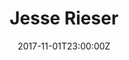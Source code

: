 ---
title: Jesse Rieser
date: 2017-11-01T23:00:00Z
content_blocks:
  - _bookshop_name: home/media-row-start
    row_alignment: between
  - _bookshop_name: home/media-row
    row_alignment: between
  - _bookshop_name: home/modal-blog
    attached_blog: posts/souvenirs-from-paradise.md
    text_size: 2xl
    width: 33
    align_y: start
    margin_y: 100
    margin_left: 0
    margin_right: 0
    title: Souvenirs From Paradise Exhibition
    color: F3D7D7
  - _bookshop_name: home/media-feature
    width: 55
    align_y: start
    margin_y: 400
    margin_left: 0
    margin_right: 5
    title_margin_y: 15
    title_margin_left: 10
    title_margin_right: 0
    text_size: 8xl
    line_height: normal
    text_alignment: left
    text_tracking: normal
    meta_align: right
    image: https://d1sf55qlb7p6hz.cloudfront.net/rieser_mead-15.jpg
    color: D3E8EF
    attached_collection: collections/barrons-lake-mead-drought.md
    font_weight: semibold
    meta: Beyond the Drought Cover Story
    title: Barron's
    text_color: FFE9D8
  - _bookshop_name: home/media-row
    row_alignment: between
  - _bookshop_name: home/media-feature
    width: 60
    align_y: start
    margin_y: 100
    margin_left: 15
    margin_right: 0
    title_margin_y: 50
    title_margin_left: -25
    title_margin_right: 0
    text_size: 7xl
    line_height: normal
    text_alignment: left
    text_tracking: normal
    meta_align: left
    image: https://d1sf55qlb7p6hz.cloudfront.net/escalaras-2.jpg
    attached_collection: collections/antoine-s-escalaras.md
    color: E5F5B5
    title: Antoine's Escalaras
    meta: 2022 Communications Arts Photo Annual
    text_color: B4F0F7
    font_weight: semibold
  - _bookshop_name: home/media-row
    row_alignment: between
  - _bookshop_name: home/modal-blog
    attached_blog: posts/communication-arts-photography-annual-2022.md
    text_size: 2xl
    width: 25
    align_y: start
    margin_y: 50
    margin_left: 5
    margin_right: 0
    color: FCC8CC
    title: 2022 Communication Arts Photo Annual
  - _bookshop_name: home/media-feature
    width: 40
    align_y: start
    margin_y: 300
    margin_left: 0
    margin_right: 10
    title_margin_y: 35
    title_margin_left: 0
    title_margin_right: 0
    text_size: 2xl
    line_height: normal
    text_alignment: left
    text_tracking: normal
    meta_align: right
    image: https://d1sf55qlb7p6hz.cloudfront.net/espn_booker-18.jpg
    color: D4DEE6
    attached_collection: collections/espn-devin-booker-cover-story.md
    meta: 'Devin Booker: Becoming Legendary Cover Story'
    title:
    text_color:
    font_weight:
  - _bookshop_name: home/media-row
    row_alignment: between
  - _bookshop_name: home/media-feature
    width: 60
    align_y: start
    margin_y: 400
    margin_left: 0
    margin_right: 0
    title_margin_left: 5
    title_margin_right: 0
    meta_align: left
    image: https://d1sf55qlb7p6hz.cloudfront.net/retail-cover-1.jpg
    color: F2ECDF
    attached_collection: collections/retail.md
    meta: 2015 - 2022
    title: The Changing Landscape of American Retail
    text_color: FFD38F
    text_size: 6xl
    text_alignment: left
    text_tracking: widest
    font_weight: semibold
    line_height: tight
    title_margin_y: 15
  - _bookshop_name: home/media-feature
    width: 25
    align_y: start
    margin_y: 100
    margin_left: 0
    margin_right: 0
    title_margin_y: 10
    title_margin_left: -55
    title_margin_right: 0
    text_size: 6xl
    line_height: normal
    text_alignment: left
    text_tracking: normal
    font_weight: semibold
    meta_align: right
    image: https://d1sf55qlb7p6hz.cloudfront.net/nytimes_metro-7.jpg
    color: F8CFBF
    title: The New York Times
    meta: Auctioning Off A Dead Mall
    attached_collection: collections/the-new-york-times.md
    text_color: BCF9BF
  - _bookshop_name: home/media-row
    row_alignment: between
  - _bookshop_name: home/modal-blog
    attached_blog: posts/ap-38-american-photography-annual.md
    text_size: 2xl
    width: 15
    align_y: start
    margin_y: 500
    margin_left: 15
    margin_right: 0
    title: 'AP 38: American Photography Annual'
    color: FFAAAA
  - _bookshop_name: home/media-feature
    width: 40
    align_y: start
    margin_y: 100
    margin_left: 0
    margin_right: 15
    title_margin_left: 60
    title_margin_right: 0
    title_margin_y: 30
    meta_align: right
    attached_collection: collections/phoenix.md
    meta: Torpedo London
    image: https://d1sf55qlb7p6hz.cloudfront.net/rieser_phx-recolor-2.jpg
    color: D0F4F2
    text_size: 6xl
    font_weight: semibold
    text_tracking: normal
    text_alignment: left
    line_height: normal
    title: Adobe
    text_color: FFFA8A
  - _bookshop_name: home/media-row
    row_alignment: between
  - _bookshop_name: home/media-feature
    width: 45
    align_y: start
    margin_y: 300
    margin_left: 20
    margin_right: 0
    title_margin_y: 40
    title_margin_left: 20
    title_margin_right: 0
    text_size: 6xl
    line_height: normal
    text_alignment: left
    text_tracking: normal
    font_weight: semibold
    meta_align: right
    image: https://d1sf55qlb7p6hz.cloudfront.net/rieser_folklore-17.jpg
    color: D0E5EF
    title: A Vanishing Folklore
    meta: 2012 - 2022
    attached_collection: collections/vanishing-folklore.md
    text_color: FF3939
  - _bookshop_name: home/modal-blog
    attached_blog: posts/klompching-gallery-fresh.md
    text_size: base
    width: 20
    align_y: start
    margin_y: 100
    margin_left: 0
    margin_right: 5
    title: Fresh
    color: DFEFC2
  - _bookshop_name: home/media-row
    row_alignment: between
  - _bookshop_name: home/modal-blog
    attached_blog: posts/christmas-in-america-happy-birthday-jesus-1.md
    text_size: 2xl
    width: 25
    align_y: start
    margin_y: 100
    margin_left: 5
    margin_right: 0
    title: xmas
    color: FF4B4B
  - _bookshop_name: home/media-feature
    width: 50
    align_x: start
    margin_y: 400
    image: https://d1sf55qlb7p6hz.cloudfront.net/xmas-1.jpg
    attached_collection: collections/xmas-in-america.md
    title: Christmas in America
    color: F4C8C8
    meta: "2010 - \_2019"
    margin_x:
    align_y:
    margin_left: 0
    margin_right: 10
    title_margin_left: 5
    title_margin_right:
    meta_align: right
    text_color: F7EE81
    text_size: 6xl
    text_alignment: left
    text_tracking: normal
    font_weight: semibold
    line_height: none
    title_margin_y: 15
  - _bookshop_name: home/media-row
    row_alignment: between
  - _bookshop_name: home/media-feature
    width: 50
    align_y: start
    margin_y: 300
    margin_left: 10
    margin_right: 0
    title_margin_y: 60
    title_margin_left: -20
    title_margin_right: 0
    text_size: 6xl
    line_height: normal
    text_alignment: left
    text_tracking: normal
    font_weight: semibold
    meta_align: left
    image: https://d1sf55qlb7p6hz.cloudfront.net/rieser-vox-guns-16.jpg
    color: FAF2EA
    title: Gunsmoke, Mythology, and the American Gundemic
    meta: 2021 + 2022
    attached_collection: collections/gundemic.md
    text_color: 7B9DF6
  - _bookshop_name: home/media-feature
    width: 30
    align_y: start
    margin_y: 100
    margin_left: 0
    margin_right: 0
    title_margin_y: 25
    title_margin_left: 5
    title_margin_right: 0
    text_size: 6xl
    line_height: normal
    text_alignment: left
    text_tracking: normal
    meta_align: right
    image: https://d1sf55qlb7p6hz.cloudfront.net/rieser-gunsite-27.jpg
    attached_collection: collections/wired-gunsite.md
    color: D9F4C3
    title: Wired
    meta: I Am Not a Soldier but I Have Been Trained to Kill
    text_color: FFB8FE
    font_weight: semibold
  - _bookshop_name: home/media-row
    row_alignment: between
  - _bookshop_name: home/modal-blog
    attached_blog: posts/star-geezers-on-boooooom.md
    width: 25
    align_y: start
    margin_y: 100
    margin_left: 0
    margin_right: 0
    title: Star Geezers on BOOOOOOM!
    color: FFE7C3
    text_size:
  - _bookshop_name: home/media-feature
    width: 50
    align_y: start
    margin_y: 400
    margin_left: 0
    margin_right: 15
    title_margin_y: 15
    title_margin_left: 5
    title_margin_right: 0
    text_size: 6xl
    line_height: normal
    text_alignment: left
    text_tracking: normal
    font_weight: semibold
    meta_align: left
    image: https://d1sf55qlb7p6hz.cloudfront.net/rieser-ghosttowns-31.jpg
    color: F8E4D0
    title: Vox's 100 Battles
    meta: Summoning the Ghost Town
    attached_collection: collections/vox-100-battles-ghost-towns.md
    text_color: A5F48A
  - _bookshop_name: home/media-row
    row_alignment: between
  - _bookshop_name: home/media-feature
    width: 45
    align_x: end
    margin_y: 300
    image: https://d1sf55qlb7p6hz.cloudfront.net/stargeezers-1.jpg
    attached_collection: collections/star-geezers.md
    title: The Star Geezers
    color: 9bbad5
    meta: "Condor\_Airlines (Germany)"
    margin_x:
    align_y:
    margin_left: 25
    margin_right:
    title_margin_left: 70
    title_margin_right: 0
    meta_align: left
    text_color: F38EFF
    text_size: 6xl
    text_alignment: left
    text_tracking: normal
    font_weight: semibold
    line_height: none
    title_margin_y: 15
  - _bookshop_name: home/modal-blog
    attached_blog: posts/the-photo-banter.md
    text_size: 6xl
    width: 15
    align_y: start
    margin_y: 100
    margin_left: 0
    margin_right: 5
    title: The Photo Banter
    color: 0CA5E5
  - _bookshop_name: home/media-row
    row_alignment: between
  - _bookshop_name: home/media-feature
    width: 30
    align_y: start
    margin_y: 100
    margin_left: 10
    margin_right: 0
    title_margin_y: 15
    title_margin_left: -20
    title_margin_right: 0
    text_size: 6xl
    line_height: normal
    text_alignment: left
    text_tracking: normal
    font_weight: semibold
    meta_align: left
    image: https://d1sf55qlb7p6hz.cloudfront.net/rieser-valley-3.jpg
    color: D4F2ED
    title: One Night In The Valley
    meta: 2022
    attached_collection: collections/one-night-in-the-valley.md
    text_color: F4CF95
  - _bookshop_name: home/media-feature
    width: 40
    align_y: start
    margin_y: 300
    margin_left: 0
    margin_right: 10
    title_margin_left: 5
    title_margin_right: 0
    meta_align: right
    image: https://d1sf55qlb7p6hz.cloudfront.net/robkrar-5.jpg
    title: Outside Magazine
    color: F6E9CC
    attached_collection: collections/outside-magazine-rob-krar.md
    meta: Rob Krar Running in the Dark
    text_color: 93EDBF
    text_size: 6xl
    text_alignment: left
    text_tracking: normal
    font_weight: semibold
    line_height: tight
    title_margin_y: 15
  - _bookshop_name: home/media-row
    row_alignment: between
  - _bookshop_name: home/modal-blog
    attached_blog: posts/ap-38-american-photography-annual-1.md
    text_size: 2xl
    width: 20
    align_y: start
    margin_y: 50
    margin_left: 0
    margin_right: 0
    title: AP 38 Chosen Popular Mechanic
    color:
  - _bookshop_name: home/media-feature
    width: 33
    align_y: start
    margin_y: 100
    margin_left: 5
    margin_right: 5
    title_margin_y: 15
    title_margin_left: 5
    title_margin_right:
    text_size: 6xl
    line_height: normal
    text_alignment: left
    text_tracking: normal
    font_weight: semibold
    meta_align: left
    image: https://d1sf55qlb7p6hz.cloudfront.net/minors-1.jpg
    color: E4ECF7
    title: The New York Times
    meta: A Minor Leaguer’s Hard Road to the Bigs
    attached_collection: collections/the-new-york-times-3.md
    text_color: FF6065
  - _bookshop_name: home/modal-blog
    attached_blog: posts/ap-38-american-photography-annual-copy.md
    text_size: 2xl
    width: 15
    align_y: start
    margin_y: 700
    margin_left: 0
    margin_right: 20
    title: BOOOOOOOM Feature
    color: FFCFCF
  - _bookshop_name: home/media-row
    row_alignment: between
  - _bookshop_name: home/media-feature
    width: 55
    align_y: start
    margin_y: 200
    margin_left: 15
    margin_right: 0
    title_margin_y: 75
    title_margin_left: 5
    title_margin_right: 0
    text_size: 6xl
    line_height: normal
    text_alignment: left
    text_tracking: normal
    meta_align: left
    image: https://d1sf55qlb7p6hz.cloudfront.net/rieser_natgeo-marty-1.jpg
    title: National Geographic
    meta: 50 Grades of Shade
    attached_collection: collections/national-geographic.md
    color: F5E9A3
    text_color: E0CAFB
    font_weight: semibold
  - _bookshop_name: home/modal-blog
    attached_blog: posts/agents-club-22-awards-poetic-documentary.md
    text_size: 2xl
    width: 10
    align_y: start
    margin_y: 50
    margin_left: 0
    margin_right: 15
    title: Agents Club 22 Awards
    color: F9B0B0
  - _bookshop_name: home/media-row
    row_alignment: between
  - _bookshop_name: home/modal-blog
    attached_blog: posts/ap-37-american-photography-annual.md
    text_size: 2xl
    width: 33
    align_y: start
    margin_y: 200
    margin_left: 0
    margin_right: 0
    title: AP 37
    color: F6F9AD
  - _bookshop_name: home/modal-blog
    attached_blog: posts/young-guns-19.md
    text_size: 2xl
    width: 30
    align_y: start
    margin_y: 100
    margin_left: 0
    margin_right: 20
    title: YG 19
    color: FFE6E6
  - _bookshop_name: home/media-row
    row_alignment: between
  - _bookshop_name: home/media-feature
    width: 40
    align_y: start
    margin_y: 100
    margin_left: 10
    margin_right: 0
    title_margin_y: 20
    title_margin_left: -15
    title_margin_right: 0
    text_size: 6xl
    line_height: normal
    text_alignment: left
    text_tracking: normal
    meta_align: left
    attached_collection: collections/smartwater.md
    image: https://d1sf55qlb7p6hz.cloudfront.net/smartwater-1.jpg
    color: DDE2F1
    title: Smart Water
    meta: Ben Simmons for Anomaly
    text_color: FB504B
    font_weight: semibold
  - _bookshop_name: home/media-feature
    width: 33
    align_y: start
    margin_y: 400
    margin_left: 0
    margin_right: 5
    title_margin_y: 10
    title_margin_left: 10
    title_margin_right: 0
    text_size: 10xl
    line_height: normal
    text_alignment: left
    text_tracking: normal
    font_weight: semibold
    meta_align: right
    image: https://d1sf55qlb7p6hz.cloudfront.net/rieser-armani-hopkins-9.jpg
    color: C1EEE7
    title: V
    meta: Armani 50th Anniversary Featuring Deandre Hopkins
    attached_collection: collections/armani-anniversary.md
    text_color: F270F1
  - _bookshop_name: home/media-row
    row_alignment: between
  - _bookshop_name: home/modal-blog
    attached_blog: posts/sunset-spot.md
    text_size: 2xl
    width: 20
    align_y: start
    margin_y: 700
    margin_left: 5
    margin_right: 0
    color: DACEEA
    title: The Sunset Spot at Red Modern
  - _bookshop_name: home/media-feature
    width: 40
    align_y:
    margin_y: 300
    margin_left: 5
    margin_right: 0
    title_margin_left: 50
    title_margin_right:
    meta_align: left
    image: https://d1sf55qlb7p6hz.cloudfront.net/adicross-10.jpg
    color: D0F6CB
    attached_collection: collections/adidas-golf.md
    title: adidas Golf
    meta: Dustin Johnson, Xander Schaufelle, & Sergio Garcia
    text_color: FDABAB
    text_size: 6xl
    text_alignment: left
    text_tracking: normal
    font_weight: semibold
    line_height: none
    title_margin_y: 80
  - _bookshop_name: home/modal-blog
    attached_blog: posts/2022-spd-awards.md
    text_size: 2xl
    width: 10
    align_y: start
    margin_y: 100
    margin_left: 0
    margin_right: 10
    title: SPD 22
    color: D2B9ED
  - _bookshop_name: home/media-row
    row_alignment: between
  - _bookshop_name: home/media-feature
    width: 45
    align_y: start
    margin_y: 100
    margin_left: 15
    margin_right: 0
    title_margin_left: -30
    title_margin_right: 0
    meta_align: right
    title: Amtrak the National
    image: https://d1sf55qlb7p6hz.cloudfront.net/sunset-limited-6.jpg
    color: A8F1E1
    meta: Palm Springs to Yuma on the Sunset Limited
    attached_collection: collections/amtrak-sunset-limited.md
    text_color: FF3939
    text_size: 6xl
    text_alignment:
    text_tracking: normal
    font_weight: semibold
    line_height: none
    title_margin_y: 75
  - _bookshop_name: home/modal-blog
    attached_blog: posts/ap-36-american-photography-annual.md
    width: 15
    align_y: start
    margin_y: 700
    margin_left: 0
    margin_right: 20
    title: AP 36
    color: D8EBEE
    text_size: 4xl
  - _bookshop_name: home/media-row
    row_alignment: between
  - _bookshop_name: home/media-feature
    width: 45
    align_y: start
    margin_y: 400
    margin_left: 25
    margin_right: 0
    title_margin_left: 5
    title_margin_right: 0
    meta_align: right
    image: https://d1sf55qlb7p6hz.cloudfront.net/bitmain-19.jpg
    title: Wired
    color: FFE087
    meta: The Hard Luck Texas Town That Bet on Bitcoin and Lost
    attached_collection: collections/wired-bitmain.md
    text_color: F8F1BC
    text_size: 6xl
    text_alignment: left
    text_tracking: normal
    font_weight: semibold
    line_height: none
    title_margin_y: 15
  - _bookshop_name: home/modal-blog
    width: 25
    align_x: start
    margin_x: 0
    margin_y: 50
    title: WaPo
    image:
    color: fde25e
    attached_blog: posts/the-changing-landscape-of-america-retail.md
    align_y:
    margin_left: 0
    margin_right: 0
    text_size:
  - _bookshop_name: home/media-row
    row_alignment: between
  - _bookshop_name: home/modal-blog
    attached_blog: posts/ap-37-american-photography-annual-copy.md
    text_size: 2xl
    width: 15
    align_y: start
    margin_y: 100
    margin_left: 15
    margin_right: 0
    color: AAFEBF
    title: Spotlight Awards
  - _bookshop_name: home/media-feature
    width: 55
    align_y: start
    margin_y: 300
    margin_left: 0
    margin_right: 10
    title_margin_y: 20
    title_margin_left: 5
    title_margin_right: 0
    text_size: 6xl
    line_height: normal
    text_alignment: left
    text_tracking: normal
    meta_align: right
    title: The New York Times
    meta: America is Reopening. This is What it Looks Like
    attached_collection: collections/the-new-york-times-1.md
    color: FDD3D3
    text_color: 81FF6E
    image: https://d1sf55qlb7p6hz.cloudfront.net/nyt_reopen-8.jpg
    font_weight: semibold
  - _bookshop_name: home/media-row
    row_alignment: between
  - _bookshop_name: home/modal-blog
    attached_blog: posts/christmas-in-america-happy-birthday-jesus.md
    width: 33
    align_y: start
    margin_y: 100
    margin_left: 20
    margin_right: 0
    title: Xmas Roundup
    color: C5C458
    text_size:
  - _bookshop_name: home/modal-blog
    attached_blog: posts/the-changing-landscape-of-american-retail-1.md
    width: 20
    align_y: start
    margin_y: 400
    margin_left: 0
    margin_right: 20
    title: The Fence
    color: EED2D2
    text_size:
  - _bookshop_name: home/media-row-end
collection_description: A student of subtleties.
collection_content: ''
cover_image: https://d1sf55qlb7p6hz.cloudfront.net/escalaras-2.jpg
feature_logo: https://d1sf55qlb7p6hz.cloudfront.net/logo-amtrak-8.png
feature_cover: https://d1sf55qlb7p6hz.cloudfront.net/timeGC-5.jpg
feature_description: >-
  Here you will find handpicked photographic art works, client commissions, and
  recent news. For a more expansive experience please head over to all works.


  If you are solely interested in the works produced in my personal photographic
  art practice, please head over to [**_Jesse Rieser
  Projects_**](https://jesserieserprojects.com/).
navigation_theme: black
row_alignment: between
selected_works_theme:
  - template: selected-works-theme
    image: https://d1sf55qlb7p6hz.cloudfront.net/selectedworks_2021-horizontal-2.jpg
    theme_color: 86D5F3
    image_mobile: https://d1sf55qlb7p6hz.cloudfront.net/selectedworks_2021-vertical-2.jpg
  - template: selected-works-theme
    image: https://d1sf55qlb7p6hz.cloudfront.net/rieser-selectedworks-3.jpg
    image_mobile: https://d1sf55qlb7p6hz.cloudfront.net/rieser-selectedworks_verts-3.jpg
    theme_color: C5E2D6
  - template: selected-works-theme
    image: https://d1sf55qlb7p6hz.cloudfront.net/rieser-selectedworks-6.jpg
    theme_color: F3DDC8
    image_mobile: https://d1sf55qlb7p6hz.cloudfront.net/rieser-selectedworks_verts-6.jpg
  - template: selected-works-theme
    image: https://d1sf55qlb7p6hz.cloudfront.net/rieser-selectedworks-7.jpg
    theme_color: DEDFF7
    image_mobile: https://d1sf55qlb7p6hz.cloudfront.net/rieser-selectedworks_verts-7.jpg
px_extra: true
collection_meta: >-
  Los Angeles and Phoenix Commercial, Editorial, and Fine Art Photographer &
  Director specializing in portraiture, reportage, sport and conceptual
  photography and video. Located in the West Coast and Southwestern USA. 
seo:
  meta_title: Selected Works of Photographer Jesse Rieser
  meta_description: Handpicked portfolios and news by the artist
---